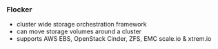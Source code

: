 ### Flocker

 * cluster wide storage orchestration framework
 * can move storage volumes around a cluster
 * supports AWS EBS, OpenStack Cinder, ZFS, EMC scale.io & xtrem.io
 